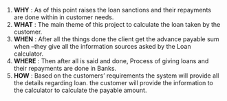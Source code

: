 1.	**WHY**   :  As of this point raises the loan sanctions and their repayments are done within in customer needs.
2.	**WHAT**  :  The main theme of this project to calculate the loan taken by the customer.
3.	**WHEN**  :  After all the things done the client get the advance payable sum when –they give all the information sources asked by the Loan calculator.
4.	**WHERE** :  Then after all is said and done, Process of giving loans and their repayments are done in Banks.
5.	**HOW**   :  Based on the customers’ requirements the system will provide all the details regarding loan. the customer will provide the information to the calculator to 
                 calculate the payable amount.

